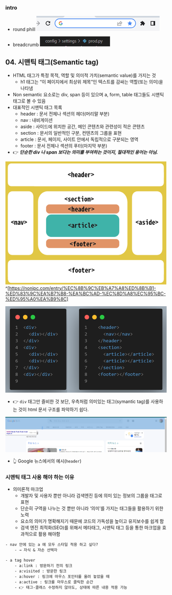 
### intro
- round phill
![](assets/04.%20Semantic%20tag.png)

- breadcrumb
![](assets/04.%20Semantic%20tag-1.png)

## 04. 시맨틱 태그(Semantic tag)
- HTML 태그가 특정 목적, 역할 및 의미적 가치(semantic value)를 가지는 것
	- h1 태그는 “이 페이지에서 최상위 제목”인 텍스트를 감싸는 역할(또는 의미)을 나타냄
- Non semantic 요소로는 div, span 등이 있으며 a, form, table 태그들도 시맨틱 태그로 볼 수 있음
- 대표적인 시맨틱 태그 목록
	- header : 문서 전체나 섹션의 헤더(머리말 부분)
	- nav : 내비게이션
	- aside : 사이드에 위치한 공간, 메인 콘텐츠와 관련성이 적은 콘텐츠
	- section : 문서의 일반적인 구분, 컨텐츠의 그룹을 표현
	- article : 문서, 페이지, 사이트 안에서 독립적으로 구분되는 영역
	- footer : 문서 전체나 섹션의 푸터(마지막 부분)
- 👉 ***단순한 div 나 span 보다는 의미를 부여하는 것이지, 절대적인 용어는 아님.***

![](assets/04.%20Symantic%20tag.png)^[https://nonipc.com/entry/%EC%8B%9C%EB%A7%A8%ED%8B%B1-%ED%83%9C%EA%B7%B8-%EA%BC%AD-%EC%8D%A8%EC%95%BC-%ED%95%A0%EA%B9%8C]

![](assets/04.%20Symantic%20tag-1.png)
- 👉 `div` 태그만 즐비한 것 보단, 우측처럼 의미있는 태그(symantic tag)를 사용하는 것이 html 문서 구조를 파악하기 쉽다. 

![](assets/04.%20Symantic%20tag-2.png)
- 👆 Google 뉴스에서의 예시(`header`)


### 시맨틱 태그 사용 해야 하는 이유
- 의미론적 마크업
	- 개발자 및 사용자 뿐만 아니라 검색엔진 등에 의미 있는 정보의 그룹을 태그로 표현
	- 단순히 구역을 나누는 것 뿐만 아니라 ‘의미’를 가지는 태그들을 활용하기 위한 노력
	- 요소의 의미가 명확해지기 때문에 코드의 가독성을 높이고 유지보수를 쉽게 함
	- 검색 엔진 최적화(SEO)를 위해서 메타태그, 시맨틱 태그 등을 통한 마크업을 효과적으로 활용 해야함

```ad-tip
- nav 안에 있는 a 에 모두 스타일 적용 하고 싶다?
	- → 자식 & 자손 선택자

- a tag hover
	- a:link : 방문하기 전의 링크
	- a:visited : 방문한 링크
	- a:hover : 링크에 마우스 포인터를 올려 놓았을 때
	- a:active : 링크를 마우스로 클릭한 순간
	- 👉 태그-클래스 수정하지 않아도, 상태에 따른 내용 적용 가능
```

